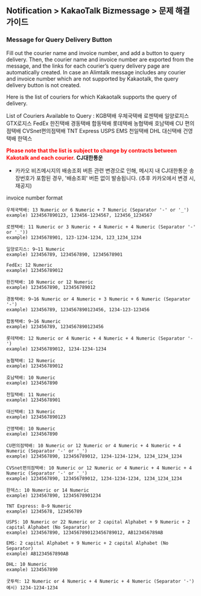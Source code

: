 ## Notification > KakaoTalk Bizmessage > 문제 해결 가이드

### Message for Query Delivery Button

Fill out the courier name and invoice number, and add a button to query delivery. Then, the courier name and invoice number are exported from the message, and the links for each courier’s query delivery page are automatically created. In case an Alimtalk message includes any courier and invoice number which are not supported by Kakaotalk, the query delivery button is not created.

Here is the list of couriers for which Kakaotalk supports the query of delivery.

List of Couriers Available to Query :
KGB택배 우체국택배 로젠택배 일양로지스 GTX로지스 FedEx 한진택배 경동택배 합동택배 롯데택배 농협택배 호남택배 CU 편의점택배 CVSnet편의점택배 TNT Express USPS EMS 천일택배 DHL 대신택배 건영택배 한덱스

<span style="color:red">**Please note that the list is subject to change by contracts between Kakotalk and each courier.**</span>
<b>CJ대한통운</b>
* 카카오 비즈메시지의 배송조회 버튼 관련 변경으로 인해, 메시지 내 CJ대한통운 송장번호가 포함된 경우, '배송조회' 버튼 없이 발송됩니다. (추후 카카오에서 변경 시, 재공지)

invoice number format

```
우체국택배: 13 Numeric or 6 Numeric + 7 Numeric (Separator '-' or '_')
example) 1234567890123, 123456-1234567, 123456_1234567

로젠택배: 11 Numeric or 3 Numeric + 4 Numeric + 4 Numeric (Separator '-' or '_'))
example) 12345678901, 123-1234-1234, 123_1234_1234

일양로지스: 9~11 Numeric
example) 123456789, 1234567890, 12345678901

FedEx: 12 Numeric
example) 123456789012

한진택배: 10 Numeric or 12 Numeric
example) 1234567890, 123456789012

경동택배: 9~16 Numeric or 4 Numeric + 3 Numeric + 6 Numeric (Separator '-')
example) 123456789, 1234567890123456, 1234-123-123456

합동택배: 9~16 Numeric
example) 123456789, 1234567890123456

롯데택배: 12 Numeric or 4 Numeric + 4 Numeric + 4 Numeric (Separator '-')
example) 123456789012, 1234-1234-1234

농협택배: 12 Numeric
example) 123456789012

호남택배: 10 Numeric
example) 1234567890

천일택배: 11 Numeric
example) 12345678901

대신택배: 13 Numeric
example) 1234567890123

건영택배: 10 Numeric
example) 1234567890

CU편의점택배: 10 Numeric or 12 Numeric or 4 Numeric + 4 Numeric + 4 Numeric (Separator '-' or '_')
example) 1234567890, 123456789012, 1234-1234-1234, 1234_1234_1234

CVSnet편의점택배: 10 Numeric or 12 Numeric or 4 Numeric + 4 Numeric + 4 Numeric (Separator '-' or '_')
example) 1234567890, 123456789012, 1234-1234-1234, 1234_1234_1234

한덱스: 10 Numeric or 14 Numeric
example) 1234567890, 12345678901234

TNT Express: 8~9 Numeric
example) 12345678, 123456789

USPS: 10 Numeric or 22 Numeric or 2 capital Alphabet + 9 Numeric + 2 capital Alphabet (No Separator)
example) 1234567890, 1234567890123456789012, AB123456789AB

EMS: 2 capital Alphabet + 9 Numeric + 2 capital Alphabet (No Separator)
example) AB1234567890AB

DHL: 10 Numeric
example) 1234567890

굿투럭: 12 Numeric or 4 Numeric + 4 Numeric + 4 Numeric (Separator '-')
예시) 1234-1234-1234

```

